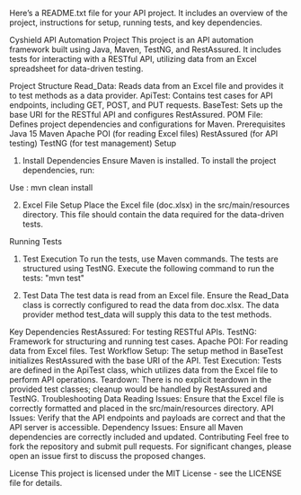 
Here’s a README.txt file for your API project. It includes an overview of the project, instructions for setup, running tests, and key dependencies.

Cyshield API Automation Project
This project is an API automation framework built using Java, Maven, TestNG, and RestAssured. It includes tests for interacting with a RESTful API, utilizing data from an Excel spreadsheet for data-driven testing.

Project Structure
Read_Data: Reads data from an Excel file and provides it to test methods as a data provider.
ApiTest: Contains test cases for API endpoints, including GET, POST, and PUT requests.
BaseTest: Sets up the base URI for the RESTful API and configures RestAssured.
POM File: Defines project dependencies and configurations for Maven.
Prerequisites
Java 15
Maven
Apache POI (for reading Excel files)
RestAssured (for API testing)
TestNG (for test management)
Setup
1. Install Dependencies
Ensure Maven is installed. To install the project dependencies, run:

Use : mvn clean install


2. Excel File Setup
Place the Excel file (doc.xlsx) in the src/main/resources directory. This file should contain the data required for the data-driven tests.



Running Tests
1. Test Execution
To run the tests, use Maven commands. The tests are structured using TestNG. Execute the following command to run the tests: "mvn test"

3. Test Data
The test data is read from an Excel file. Ensure the Read_Data class is correctly configured to read the data from doc.xlsx. The data provider method test_data will supply this data to the test methods.

Key Dependencies
RestAssured: For testing RESTful APIs.
TestNG: Framework for structuring and running test cases.
Apache POI: For reading data from Excel files.
Test Workflow
Setup: The setup method in BaseTest initializes RestAssured with the base URI of the API.
Test Execution: Tests are defined in the ApiTest class, which utilizes data from the Excel file to perform API operations.
Teardown: There is no explicit teardown in the provided test classes; cleanup would be handled by RestAssured and TestNG.
Troubleshooting
Data Reading Issues: Ensure that the Excel file is correctly formatted and placed in the src/main/resources directory.
API Issues: Verify that the API endpoints and payloads are correct and that the API server is accessible.
Dependency Issues: Ensure all Maven dependencies are correctly included and updated.
Contributing
Feel free to fork the repository and submit pull requests. For significant changes, please open an issue first to discuss the proposed changes.

License
This project is licensed under the MIT License - see the LICENSE file for details.

